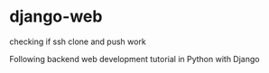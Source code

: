 # django-web
checking if ssh clone and push work

Following backend web development tutorial in Python with Django
